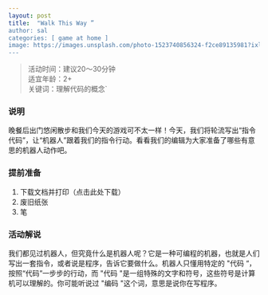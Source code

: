 ```yaml
---
layout: post
title:  "Walk This Way ”
author: sal
categories: [ game at home ]
image: https://images.unsplash.com/photo-1523740856324-f2ce89135981?ixlib=rb-1.2.1&auto=format&fit=crop&w=798&q=80
---
```


> 活动时间：建议20～30分钟  
> 适宜年龄：2+  
> 关键词：理解代码的概念`

### 说明
晚餐后出门悠闲散步和我们今天的游戏可不太一样！今天，我们将轮流写出“指令代码”，让“机器人”跟着我们的指令行动。看看我们的编辑为大家准备了哪些有意思的机器人动作吧。

### 提前准备
1. 下载文档并打印（点击此处下载）
2. 废旧纸张
3. 笔

### 活动解说
我们都见过机器人，但究竟什么是机器人呢？它是一种可编程的机器，也就是人们写出一套指令，或者说是程序，告诉它要做什么。机器人只懂用特定的 "代码 “，按照“代码”一步步的行动，而 "代码 "是一组特殊的文字和符号，这些符号是计算机可以理解的。你可能听说过 "编码 "这个词，意思是说你在写程序。

### 